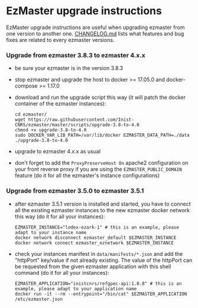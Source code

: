 # EzMaster upgrade instructions

EzMaster upgrade instructions are useful when upgrading ezmaster from one version to another one.
[CHANGELOG.md](CHANGELOG.md) lists what features and bug fixes are related to every ezmaster versions.

### Upgrade from ezmaster 3.8.3 to ezmaster 4.x.x

* be sure your ezmaster is in the version 3.8.3
* stop ezmaster and upgrade the host to docker >= 17.05.0 and docker-compose >= 1.17.0
* download and run the upgrade script this way (it will patch the docker container of the ezmaster instances):

  ```shell
  cd ezmaster/
  wget https://raw.githubusercontent.com/Inist-CNRS/ezmaster/master/scripts/upgrade-3.8-to-4.0
  chmod +x upgrade-3.8-to-4.0
  sudo DOCKER_VAR_LIB_PATH=/var/lib/docker EZMASTER_DATA_PATH=./data ./upgrade-3.8-to-4.0
  ```

* upgrade to ezmaster 4.x.x as usual
* don't forget to add the ``ProxyPreserveHost On`` apache2 configuration on your front reverse proxy if you are using the ``EZMASTER_PUBLIC_DOMAIN`` feature (do it for all the ezmaster's instance configurations)

### Upgrade from ezmaster 3.5.0 to ezmaster 3.5.1

* after ezmaster 3.5.1 version is installed and started, you have to connect all the existing ezmaster instances to the new ezmaster docker network this way (do it for all your instances):

  ```shell
  EZMASTER_INSTANCE="lodex-ezark-1" # this is an example, please adapt to your instance name
  docker network disconnect ezmaster_default $EZMASTER_INSTANCE
  docker network connect ezmaster_eznetwork $EZMASTER_INSTANCE
  ```

* check your instances manifest in ``data/manifests/*.json`` and add the "httpPort" key/value if not already existing. The value of the httpPort can be requested from the given ezmaster application with this shell command (do it for all your instances):

  ```shell
  EZMASTER_APPLICATION="inistcnrs/refgpec-api:1.0.8" # this is an example, please adapt to your application name
  docker run -it --rm --entrypoint="/bin/cat" $EZMASTER_APPLICATION /etc/ezmaster.json
  ```

